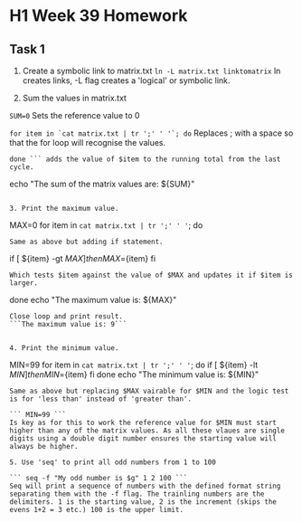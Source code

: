# H1  Week 39 Homework

## Task 1


1. Create a symbolic link to matrix.txt
` ln -L matrix.txt linktomatrix `  ln creates links, -L flag creates a 'logical' or symbolic link.



2. Sum the values in matrix.txt

``` SUM=0 ```  Sets the reference value to 0

``` for item in `cat matrix.txt | tr ';' ' '`; do ``` Replaces ; with a space so that the for loop will recognise the values. 
``` let SUM=SUM+${item}
done ``` adds the value of $item to the running total from the last cycle.
```
echo "The sum of the matrix values are: ${SUM}"
``` prints the sum, which is 68.

3. Print the maximum value.

```
 MAX=0
for item in `cat matrix.txt | tr ';' ' '`; do
```
Same as above but adding if statement.
```
if [ ${item} -gt ${MAX} ]
then
MAX=${item}
fi
```
Which tests $item against the value of $MAX and updates it if $item is larger.

```
done
echo "The maximum value is: ${MAX}"
```
Close loop and print result. 
```The maximum value is: 9```


4. Print the minimum value.

```
MIN=99
for item in `cat matrix.txt | tr ';' ' '`; do
if [ ${item} -lt ${MIN} ]
then
MIN=${item}
fi
done
echo "The minimum value is: ${MIN}"
```
Same as above but replacing $MAX vairable for $MIN and the logic test is for 'less than' instead of 'greater than'.

``` MIN=99 ```
Is key as for this to work the reference value for $MIN must start higher than any of the matrix values. As all these vlaues are single digits using a double digit number ensures the starting value will always be higher.

5. Use 'seq' to print all odd numbers from 1 to 100

``` seq -f "My odd number is $g" 1 2 100 ``` 
Seq will print a sequence of numbers with the defined format string separating them with the -f flag. The trainling numbers are the delimiters. 1 is the starting value, 2 is the increment (skips the evens 1+2 = 3 etc.) 100 is the upper limit.

